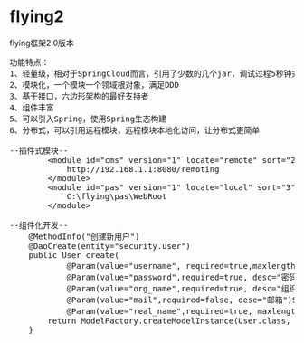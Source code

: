 # flying2
flying框架2.0版本

<pre>
功能特点：
1、轻量级，相对于SpringCloud而言，引用了少数的几个jar，调试过程5秒钟完成启动
2、模块化，一个模块一个领域根对象，满足DDD
3、基于接口，六边形架构的最好支持者
4、组件丰富
5、可以引入Spring，使用Spring生态构建
6、分布式，可以引用远程模块，远程模块本地化访问，让分布式更简单

--插件式模块--
		&lt;module id="cms" version="1" locate="remote" sort="2"&gt;
			http://192.168.1.1:8080/remoting
		&lt;/module>
		&lt;module id="pas" version="1" locate="local" sort="3"&gt;
			C:\flying\pas\WebRoot
		&lt;/module&gt;

--组件化开发--
	@MethodInfo("创建新用户")
	@DaoCreate(entity="security.user")
	public User create(
			@Param(value="username", required=true,maxlength=30, desc="登录用户名")String username,
			@Param(value="password",required=true, desc="密码")String password,
			@Param(value="org_name",required=true, desc="组织机构")String org_name,
			@Param(value="mail",required=false, desc="邮箱")String mail,
			@Param(value="real_name",required=true, maxlength=30, desc="用户实名")String real_name) throws Exception {
		return ModelFactory.createModelInstance(User.class, "password", MD5.encode(password));
	}

</pre>
